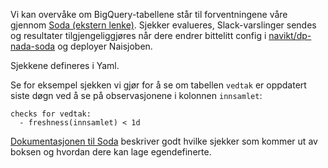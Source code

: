 Vi kan overvåke om BigQuery-tabellene står til forventningene våre gjennom [Soda (ekstern lenke)](https://www.soda.io).
Sjekker evalueres, Slack-varslinger sendes og resultater tilgjengeliggjøres når dere endrer bittelitt config i [navikt/dp-nada-soda](https://github.com/navikt/dp-nada-soda) og deployer Naisjoben.

Sjekkene defineres i Yaml.

Se for eksempel sjekken vi gjør for å se om tabellen `vedtak` er oppdatert siste døgn ved å se på observasjonene i kolonnen `innsamlet`:

```
checks for vedtak:
  - freshness(innsamlet) < 1d
```

[Dokumentasjonen til Soda](https://docs.soda.io/soda-cl/soda-cl-overview.html) beskriver godt hvilke sjekker som kommer ut av boksen og hvordan dere kan lage egendefinerte.
